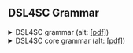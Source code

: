 ## DSL4SC Grammar

<details>
<summary>
DSL4SC grammar
(alt: <a href="grammar/grammar.pdf">[pdf]</a>)
</summary>
<div>
<div><img alt="grammar" src="grammar/grammar.svg?sanitize=true"/></div>
</div>
</details>

<details>
<summary>
DSL4SC core grammar
(alt: <a href="grammar/core_grammar.pdf">[pdf]</a>)
</summary>
<div><img alt="grammar" src="grammar/core_grammar.svg?sanitize=true"/></div>
</details>
